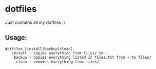 # dotfiles
Just contains all my dotfiles :)

## Usage:

```
dotfiles [install|backup|clean]
   install - copies everything from files/ to ~
    backup - copies everything listed in files.txt from ~ to files/
     clean - removes everything from files/
```
